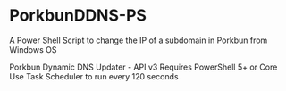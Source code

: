 # PorkbunDDNS-PS
A Power Shell Script to change the IP of a subdomain in Porkbun from Windows OS

Porkbun Dynamic DNS Updater - API v3
Requires PowerShell 5+ or Core
Use Task Scheduler to run every 120 seconds

